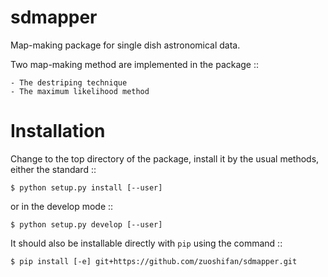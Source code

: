 sdmapper
========

Map-making package for single dish astronomical data.

Two map-making method are implemented in the package ::

    - The destriping technique
    - The maximum likelihood method


Installation
============

Change to the top directory of the package, install it by the usual
methods, either the standard ::

    $ python setup.py install [--user]

or in the develop mode ::

    $ python setup.py develop [--user]

It should also be installable directly with `pip` using the command ::

    $ pip install [-e] git+https://github.com/zuoshifan/sdmapper.git

